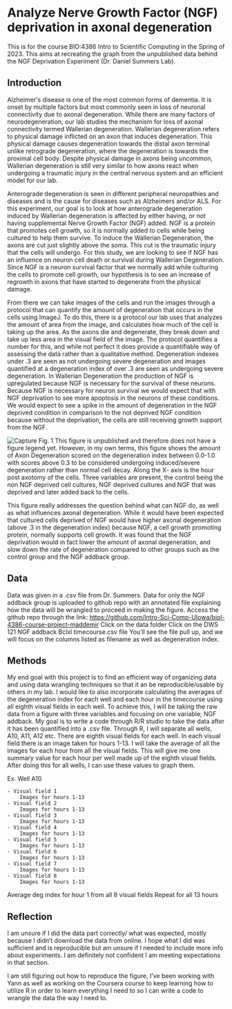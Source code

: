 # Analyze Nerve Growth Factor (NGF) deprivation in axonal degeneration
This is for the course BIO:4386 Intro to Scientific Computing in the Spring of 2023. This aims at recreating the graph from the unpublished data behind the NGF Deprivation Experiment (Dr. Daniel Summers Lab). 

## Introduction
 Alzheimer's disease is one of the most common forms of dementia. It is onset by multiple factors but most commonly seen in loss of neuronal connectivity due to axonal degeneration. While there are many factors of neurodegeneration, our lab studies the mechanism for loss of axonal connectivity termed Wallerian degeneration. Wallerian degeneration refers to physical damage inflicted on an axon that induces degeneration. This physical damage causes degeneration towards the distal axon terminal unlike retrograde degeneration, where the degeneration is towards the proximal cell body. Despite physical damage in axons being uncommon, Wallerian degeneration is still very similar to how axons react when undergoing a traumatic injury in the central nervous system and an efficient model for our lab. 
 	

Anterograde degeneration is seen in different peripheral neuropathies and diseases and is the cause for diseases such as Alzheimers and/or ALS. For this experiment, our goal is to look at how anterograde degeneration induced by Wallerian degeneration is affected by either having, or not having  supplemental Nerve Growth Factor (NGF) added. NGF is a protein that promotes cell growth, so it is normally added to cells while being cultured to help them survive. To induce the Wallerian Degeneration, the axons are cut just slightly above the soma. This cut is the traumatic injury that the cells will undergo. For this study, we are looking to see if NGF has an influence on neuron cell death or survival during Wallerian Degeneration. Since NGF is a neuron survival factor that we normally add while culturing the cells to promote cell growth, our hypothesis is to see an increase of  regrowth in axons that have started to degenerate from the physical damage.

From there we can take images of the cells and run the images through a protocol that can quantify the amount of degeneration that occurs in the cells using ImageJ. To do this, there is a protocol our lab uses that analyzes the amount of area from the image, and calculates how much of the cell is taking up the area. As the axons die and degenerate, they break down and take up less area in the visual field of the image. The protocol quantifies a number for this, and while not perfect it does provide a quantifiable way of assessing the data rather than a qualitative method. Degeneration indexes under .3 are seen as not undergoing severe degeneration and images quantified at a degeneration index of over .3 are seen as undergoing severe degeneration. In Wallerian Degeneration the production of NGF is upregulated because NGF is necessary for the survival of these neurons. Because NGF is necessary for neuron survival we would expect that with NGF deprivation to see more apoptosis in the neurons of these conditions. We would expect to see a spike in the amount of degeneration in the NGF deprived condition in comparison to the not deprived NGF condition because without the deprivation, the cells are still receiving growth support from the NGF.

![Capture](https://user-images.githubusercontent.com/125223064/218629995-4dce0f9b-8947-448a-9fc0-f76851ed0109.JPG)
Fig. 1 This figure is unpublished and therefore does not have a figure legend yet. However, in my own terms, this figure shows the amount of Axon Degeneration scored on the degeneration index between 0.0-1.0 with scores above 0.3 to be considered undergoing induced/severe degeneration rather than normal cell decay. Along the X- axis is the hour post axotomy of the cells. Three variables are present, the control being the non NGF deprived cell cultures, NGF deprived cultures and NGF that was deprived and later added back to the cells.

This figure really addresses the question behind what can NGF do, as well as what influences axonal degeneration. While it would have been expected that cultured cells deprived of NGF would have higher axonal degeneration (above .3 in the degeneration index) because NGF, a cell growth promoting protein, normally supports cell growth. It was found that the NGF deprivation would in fact lower the amount of axonal degeneration, and slow down the rate of degeneration compared to other groups such as the control group and the NGF addback group.

## Data
Data was given in a .csv file from Dr. Summers. Data for only the NGF addback group is uploaded to github repo with an annotated file explaining how the data will be wrangled to proceed in making the figure.
Access the github repo through the link: https://github.com/Intro-Sci-Comp-UIowa/biol-4386-course-project-maddemir 
Click on the data folder
Click on the DWS 121 NGF addback Bclxl timecourse.csv file
You’ll see the file pull up, and we will focus on the columns listed as filename as well as degeneration index.

## Methods
My end goal with this project is to find an efficient way of organizing data and using data wrangling techniques so that it an be reproducible/usable by others in my lab. I would like to also incorporate calculating the averages of the degeneration index for each well and each hour in the timecourse using all eighth visual fields in each well.
To achieve this, I will be taking the raw data from a figure with three variables and focusing on one variable; NGF addback. My goal is to write a code through R/R studio to take the data after it has been quantified into a .csv file. Through R, I will separate all wells, A10, A11, A12 etc. There are eighth visual fields for each well. In each visual field there is an image taken for hours 1-13. I will take the average of all the images for each hour from all the visual fields. This will give me one summary value for each hour per well made up of the eighth visual fields. After doing this for all wells, I can use these values to graph them.

Ex. 
Well A10

	- Visual field 1
		Images for hours 1-13
	- Visual field 2
		Images for hours 1-13 
	- Visual field 3
		Images for hours 1-13
	- Visual field 4
		Images for hours 1-13
	- Visual field 5
		Images for hours 1-13
	- Visual field 6
		Images for hours 1-13
	- Visual field 7
		Images for hours 1-13 
	- Visual field 8
		Images for hours 1-13 

Average deg index for hour 1 from all 8 visual fields 
Repeat for all 13 hours

## Reflection
 I am unsure if I did the data part correctly/ what was expected, mostly because I didn’t download the data from online. I hope what I did was sufficient and is reproducible but am unsure if I needed to include more info about experiments. I am definitely not confident I am meeting expectations in that section.
	
I am still figuring out how to reproduce the figure, I’ve been working with Yann as well as working on the Coursera course to keep learning how to utilize R in order to learn everything I need to so I can write a code to wrangle the data the way I need to.



